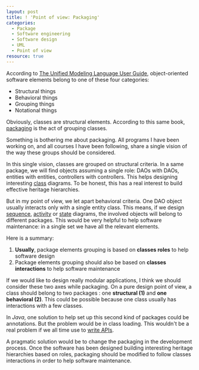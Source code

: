 ```yaml
--- 
layout: post 
title: ! 'Point of view: Packaging' 
categories:
  - Package
  - Software engineering
  - Software design
  - UML
  - Point of view
resource: true
---
```

<p>
According to <span itemscope itemtype="http://schema.org/Book"> 
<a itemprop="sameAs" href="http://www.worldcat.org/oclc/439579495"/>The Unified Modeling Language User Guide</a>,
<meta itemprop="datePublished" content="1998"/>
<link itemprop="bookFormat" href="http://schema.org/Hardcover"/>
<meta itemprop="name" content="The Unified Modeling Language User Guide"/>
<meta itemprop="author" content="Grady Booch"/>
<meta itemprop="author" content="James Rumbaugh"/>
<meta itemprop="author" content="Ivar Jacobson"/>
<meta itemprop="bookEdition" content="1st print"/>
</span> object-oriented software elements belong to one of these four categories:
</p>
<p>
<ul>
	<li>Structural things</li>
	<li>Behavioral things</li>
	<li>Grouping things</li>
	<li>Notational things</li>
</ul>
<p>
Obviously, classes are structural elements. According to this same book, <a href="http://en.wikipedia.org/wiki/Package_%28UML%29">packaging</a> is the act of grouping classes.
</p>
<p>
Something is bothering me about packaging. All programs I have been working on, and all courses I have been following, share a single vision of the way these groups should be considered.
</p>
<p>
In this single vision, classes are grouped on structural criteria. In a same package, we will find objects assuming a single role: DAOs with DAOs, entities with entities, controllers with controllers. This helps designing interesting <a href="http://en.wikipedia.org/wiki/Class_diagram">class</a> diagrams. To be honest, this has a real interest to build effective heritage hierarchies.
</p>
<p>
But in my point of view, we let apart behavioral criteria. One DAO object usually interacts only with a single entity class. This means, if we design <a href="http://en.wikipedia.org/wiki/Sequence_diagram">sequence</a>, <a href="http://en.wikipedia.org/wiki/Activity_diagram">activity</a> or <a href="http://en.wikipedia.org/wiki/State_diagram_%28UML%29">state</a> diagrams, the involved objects will belong to different packages. This would be very helpful to help software maintenance: in a single set we have all the relevant elements.
</p>
Here is a summary:
<ol>
	<li><b>Usually</b>, package elements grouping is based on <b>classes roles</b> to help software design</li>
	<li>Package elements grouping should also be based on <b>classes interactions</b> to help software maintenance</li>
</ol>
<p>
If we would like to design really modular applications, I think we should consider these two axes while packaging. On a pure design point of view, a class should belong to two packages : one <b>structural (1)</b> and <b>one behavioral (2)</b>. This could be possible because one class usually has interactions with a few classes.
</p>
<p>
In <em>Java</em>, one solution to help set up this second kind of packages could be annotations. But the problem would be in class loading. This wouldn't be a real problem if we all time use to <a href="http://dx.doi.org/10.1145/1176617.1176622">write APIs</a>.
</p>
<p>
A pragmatic solution would be to change the packaging in the development process. Once the software has been designed building interesting heritage hierarchies based on roles, packaging should be modified to follow classes interactions in order to help software maintenance.
</p>